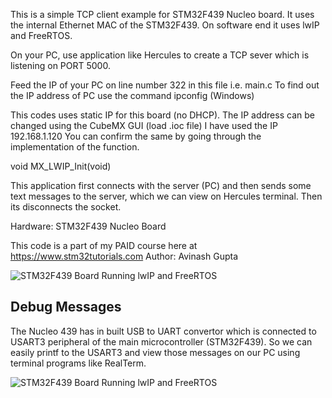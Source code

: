This is a simple TCP client example for STM32F439 Nucleo board.
It uses the internal Ethernet MAC of the STM32F439. On software
end it uses lwIP and FreeRTOS.

On your PC,  use application like Hercules to create a TCP sever
which is listening on PORT 5000.

Feed the IP of your PC on line number 322 in this file i.e. main.c
To find out the IP address of PC use the command ipconfig (Windows)

This codes uses static IP for this board (no DHCP). The
IP address can be changed using the CubeMX GUI (load .ioc file)
I have used the IP 192.168.1.120
You can confirm the same by going through the implementation
of the function.
 
void MX_LWIP_Init(void)
 
This application first connects with the server (PC) and then sends
some text messages to the server, which we can view on Hercules
terminal. Then its disconnects the socket.
 
Hardware: STM32F439 Nucleo Board
 
This code is a part of my PAID course here at
https://www.stm32tutorials.com
Author: Avinash Gupta

![STM32F439 Board Running lwIP and FreeRTOS](https://www.extremeelectronics.co.in/github/stm32-lwip/stm32f439_nucleo.jpg)

## Debug Messages
The Nucleo 439 has in built USB to UART convertor which is connected to USART3
peripheral of the main microcontroller (STM32F439). So we can easily printf to
the USART3 and view those messages on our PC using terminal programs like 
RealTerm.

![STM32F439 Board Running lwIP and FreeRTOS](https://www.extremeelectronics.co.in/github/stm32-lwip/stm32f439-tcp-client-example-lwip.png)

